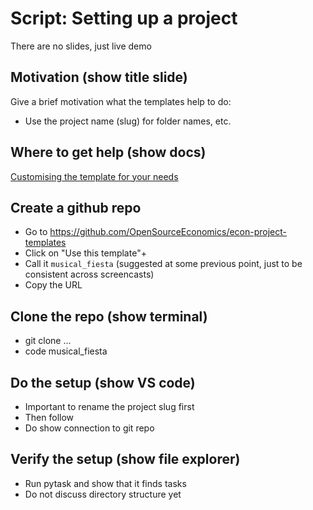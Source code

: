 # Script: Setting up a project

There are no slides, just live demo

## Motivation (show title slide)

Give a brief motivation what the templates help to do:

- Use the project name (slug) for folder names, etc.

## Where to get help (show docs)

[Customising the template for your needs](https://econ-project-templates.readthedocs.io/en/stable/getting_started/index.html#customising-the-template-for-your-needs)

## Create a github repo

- Go to https://github.com/OpenSourceEconomics/econ-project-templates
- Click on "Use this template"+
- Call it `musical_fiesta` (suggested at some previous point, just to be consistent
  across screencasts)
- Copy the URL

## Clone the repo (show terminal)

- git clone ...
- code musical_fiesta

## Do the setup (show VS code)

- Important to rename the project slug first
- Then follow
- Do show connection to git repo

## Verify the setup (show file explorer)

- Run pytask and show that it finds tasks
- Do not discuss directory structure yet
